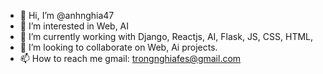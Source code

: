 - 👋 Hi, I’m @anhnghia47
- 👀 I’m interested in Web, AI
- 🌱 I’m currently working with Django, Reactjs, AI, Flask, JS, CSS, HTML,
- 💞️ I’m looking to collaborate on Web, Ai projects.
- 📫 How to reach me gmail: trongnghiafes@gmail.com

<!---
anhnghia47/anhnghia47 is a ✨ special ✨ repository because its `README.md` (this file) appears on your GitHub profile.
You can click the Preview link to take a look at your changes.
--->
